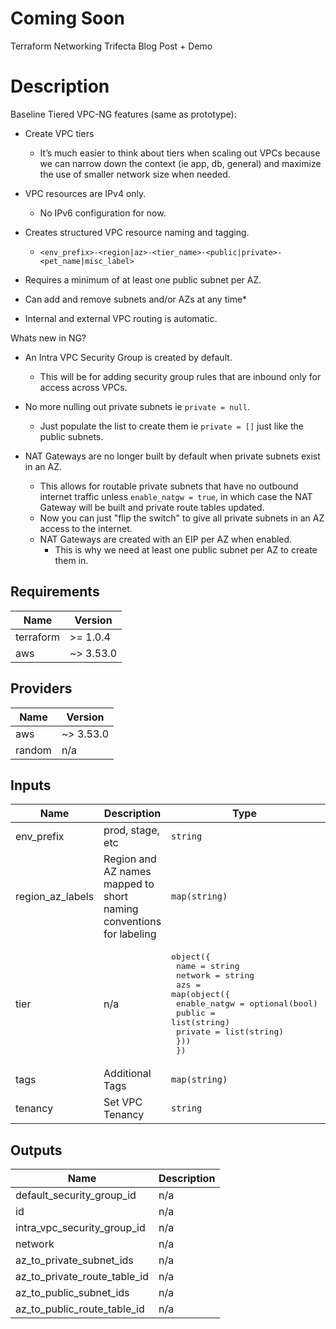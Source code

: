 # Coming Soon
Terraform Networking Trifecta Blog Post + Demo

# Description
Baseline Tiered VPC-NG features (same as prototype):

- Create VPC tiers
  - It’s much easier to think about tiers when scaling out VPCs because we can narrow down the context (ie app, db, general) and maximize the use of smaller network size when needed.

- VPC resources are IPv4 only.
  - No IPv6 configuration for now.

- Creates structured VPC resource naming and tagging.
  - `<env_prefix>-<region|az>-<tier_name>-<public|private>-<pet_name|misc_label>`

- Requires a minimum of at least one public subnet per AZ.

- Can add and remove subnets and/or AZs at any time*

- Internal and external VPC routing is automatic.

Whats new in NG?

- An Intra VPC Security Group is created by default.
  - This will be for adding security group rules that are inbound only
    for access across VPCs.

- No more nulling out private subnets ie `private = null`.
  - Just populate the list to create them ie `private = []` just like
  the public subnets.

- NAT Gateways are no longer built by default when private subnets exist in an AZ.
  - This allows for routable private subnets that have no outbound internet traffic unless `enable_natgw = true`, in which case the NAT Gateway will be built and private route tables updated.
  - Now you can just "flip the switch" to give all private
 subnets in an AZ access to the internet.
  - NAT Gateways are created with an EIP per AZ when enabled.
    - This is why we need at least one public subnet per AZ to create them in.

## Requirements

| Name | Version |
|------|---------|
| terraform | >= 1.0.4 |
| aws | ~> 3.53.0 |

## Providers

| Name | Version |
|------|---------|
| aws | ~> 3.53.0 |
| random | n/a |

## Inputs

| Name | Description | Type | Default | Required |
|------|-------------|------|---------|:--------:|
| env\_prefix | prod, stage, etc | `string` | n/a | yes |
| region\_az\_labels | Region and AZ names mapped to short naming conventions for labeling | `map(string)` | n/a | yes |
| tier | n/a | <pre>object({<br>    name    = string<br>    network = string<br>    azs = map(object({<br>      enable_natgw = optional(bool)<br>      public       = list(string)<br>      private      = list(string)<br>    }))<br>  })</pre> | n/a | yes |
| tags | Additional Tags | `map(string)` | `{}` | no |
| tenancy | Set VPC Tenancy | `string` | `"default"` | no |

## Outputs

| Name | Description |
|------|-------------|
| default\_security\_group\_id | n/a |
| id | n/a |
| intra\_vpc\_security\_group\_id | n/a |
| network | n/a |
| az\_to\_private\_subnet\_ids | n/a |
| az\_to\_private\_route\_table\_id | n/a |
| az\_to\_public\_subnet\_ids | n/a |
| az\_to\_public\_route\_table\_id | n/a |
